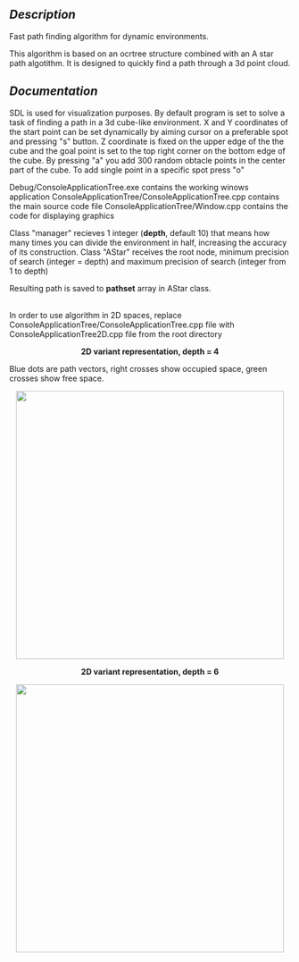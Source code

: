 <h2><i> Description </i></h2>

Fast path finding algorithm for dynamic environments.

This algorithm is based on an ocrtree structure combined with an A star path algotithm.
It is designed to quickly find a path through a 3d point cloud.

<h2><i> Documentation </i></h2>

SDL is used for visualization purposes.
By default program is set to solve a task of finding a path in a 3d cube-like environment. X and Y coordinates of the start point can be set dynamically by aiming cursor on a preferable spot and pressing "s" button. Z coordinate is fixed on the upper edge of the the cube and the goal point is set to the top right corner on the bottom edge of the cube.
By pressing "a" you add 300 random obtacle points in the center part of the cube.
To add single point in a specific spot press "o"

Debug/ConsoleApplicationTree.exe contains the working winows application
ConsoleApplicationTree/ConsoleApplicationTree.cpp contains the main source code file
ConsoleApplicationTree/Window.cpp contains the code for displaying graphics

Class "manager" recieves 1 integer (<b>depth</b>, default 10) that means how many times you can divide the environment in half, increasing the accuracy of its construction.
Class "AStar" receives the root node, minimum precision of search (integer = depth) and maximum precision of search (integer from 1 to depth)

Resulting path is saved to <b>pathset</b> array in AStar class.

<br>
In order to use algorithm in 2D spaces, replace ConsoleApplicationTree/ConsoleApplicationTree.cpp file with ConsoleApplicationTree2D.cpp file from the root directory
<p align="center"><b> 2D variant representation, depth = 4 </b></p>
Blue dots are path vectors, right crosses show occupied space, green crosses show free space.
<p align="center">
  <image src="https://user-images.githubusercontent.com/29633052/48675325-811ba980-eb68-11e8-83a0-7f54ebbfaa3e.png" height="480"></image>
</p>

<p align="center"><b> 2D variant representation, depth = 6 </b></p>
<p align="center">
  <image src="https://user-images.githubusercontent.com/29633052/48675479-4f0b4700-eb6a-11e8-9333-860ef51dc11d.png" height="480"></image>
</p>
